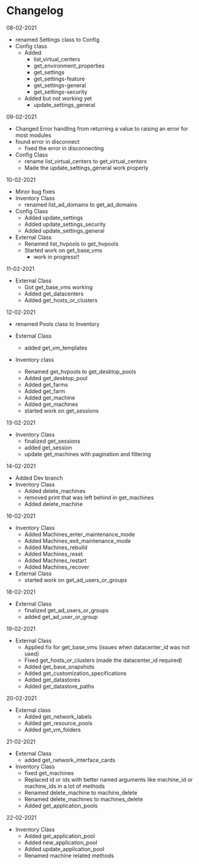 # Changelog

08-02-2021
* renamed Settings class to Config
* Config class
    * Added
        * list_virtual_centers
        * get_environment_properties
        * get_settings
        * get_settings-feature
        * get_settings-general
        * get_settings-security
    * Added but not working yet
        * update_settings_general

09-02-2021
* Changed Error handling from returning a value to raising an error for most modules
* found error in disconnect
    * fixed the error in disconnecting
* Config Class
    * rename list_virtual_centers to get_virtual_centers
    * Made the update_settings_general work properly

10-02-2021
* Minor bug fixes
* Inventory Class
    * renamed list_ad_domains to get_ad_domains
* Config Class
    * Added update_settings
    * Added update_settings_security
    * Added update_settings_general
* External Class
    * Renamed list_hvpools to get_hvpools
    * Started work on get_base_vms
        * work in progress!!

11-02-2021
* External Class
    * Got get_base_vms working
    * Added get_datacenters
    * Added get_hosts_or_clusters

12-02-2021
* renamed Pools class to Inventory
* External Class
    * added get_vm_templates

* Inventory class
    * Renamed get_hvpools to get_desktop_pools
    * Added get_desktop_pool
    * Added get_farms
    * Added get_farm
    * Added get_machine
    * Added get_machines
    * started work on get_sessions

13-02-2021
* Inventory Class
    * finalized get_sessions
    * added get_session
    * update get_machines with pagination and filtering

14-02-2021
* Added Dev branch
* Inventory Class
    * Added delete_machines
    * removed print that was left behind in get_machines
    * Added delete_machine

16-02-2021
* Inventory Class
    * Added Machines_enter_maintenance_mode
    * Added Machines_exit_maintenance_mode
    * Added Machines_rebuild
    * Added Machines_reset
    * Added Machines_restart
    * Added Machines_recover
* External Class
    * started work on get_ad_users_or_groups

18-02-2021
* External Class
    * finalized get_ad_users_or_groups
    * added get_ad_user_or_group

19-02-2021
* External Class
    * Applied fix for get_base_vms (issues when datacenter_id was not used)
    * Fixed get_hosts_or_clusters (made the datacenter_id required)
    * Added get_base_snapshots
    * Added get_customization_specifications
    * Added get_datastores
    * Added get_datastore_paths

20-02-2021
* External class
    * Added get_network_labels
    * Added get_resource_pools
    * Added get_vm_folders

21-02-2021
* External Class
    * added get_network_interface_cards
* Inventory Class
    * fixed get_machines
    * Replaced id or ids with better named arguments like machine_id or machine_ids in a lot of methods
    * Renamed delete_machine to machine_delete
    * Renamed delete_machines to machines_delete
    * Added get_application_pools

22-02-2021
* Inventory Class
    * Added get_application_pool
    * Added new_application_pool
    * Added update_application_pool
    * Renamed machine related methods